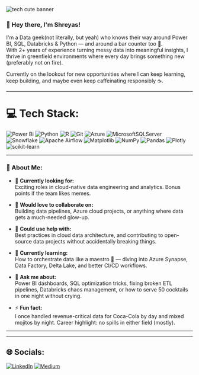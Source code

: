 <img src="https://64.media.tumblr.com/54805606e41234da265775f4ee8631ef/41d4a35f37c5abf1-f6/s1280x1920/c86995ddee2840dabfff99995367a58ed1382687.gif" width=auto alt="tech cute banner" />



### 👋 Hey there, I'm Shreyas!

I'm a Data geek(not literally, but yeah) who knows their way around Power BI, SQL, Databricks & Python — and around a bar counter too 🍻.  
With 2+ years of experience turning messy data into meaningful insights, I thrive in greenfield environments where every day brings something new (preferably not on fire).

Currently on the lookout for new opportunities where I can keep learning, keep building, and maybe even keep caffeinating responsibly ☕.

---
# 💻 Tech Stack:
![Power Bi](https://img.shields.io/badge/power_bi-F2C811?style=for-the-badge&logo=powerbi&logoColor=black) ![Python](https://img.shields.io/badge/python-3670A0?style=for-the-badge&logo=python&logoColor=ffdd54) ![R](https://img.shields.io/badge/r-%23276DC3.svg?style=for-the-badge&logo=r&logoColor=white) ![Git](https://img.shields.io/badge/git-%23F05033.svg?style=for-the-badge&logo=git&logoColor=white) ![Azure](https://img.shields.io/badge/azure-%230072C6.svg?style=for-the-badge&logo=microsoftazure&logoColor=white) ![MicrosoftSQLServer](https://img.shields.io/badge/Microsoft%20SQL%20Server-CC2927?style=for-the-badge&logo=microsoft%20sql%20server&logoColor=white) ![Snowflake](https://img.shields.io/badge/snowflake-%2329B5E8.svg?style=for-the-badge&logo=snowflake&logoColor=white) ![Apache Airflow](https://img.shields.io/badge/Apache%20Airflow-017CEE?style=for-the-badge&logo=Apache%20Airflow&logoColor=white) ![Matplotlib](https://img.shields.io/badge/Matplotlib-%23ffffff.svg?style=for-the-badge&logo=Matplotlib&logoColor=black) ![NumPy](https://img.shields.io/badge/numpy-%23013243.svg?style=for-the-badge&logo=numpy&logoColor=white) ![Pandas](https://img.shields.io/badge/pandas-%23150458.svg?style=for-the-badge&logo=pandas&logoColor=white) ![Plotly](https://img.shields.io/badge/Plotly-%233F4F75.svg?style=for-the-badge&logo=plotly&logoColor=white) ![scikit-learn](https://img.shields.io/badge/scikit--learn-%23F7931E.svg?style=for-the-badge&logo=scikit-learn&logoColor=white)

---

### 🧠 About Me:

- 🔭 **Currently looking for:**  
  Exciting roles in cloud-native data engineering and analytics. Bonus points if the team likes memes.

- 👯 **Would love to collaborate on:**  
  Building data pipelines, Azure cloud projects, or anything where data gets a much-needed glow-up.

- 🤝 **Could use help with:**  
  Best practices in cloud data architecture, and contributing to open-source data projects without accidentally breaking things.

- 🌱 **Currently learning:**  
  How to orchestrate data like a maestro 🎻 — diving into Azure Synapse, Data Factory, Delta Lake, and better CI/CD workflows.

- 💬 **Ask me about:**  
  Power BI dashboards, SQL optimization tricks, fixing broken ETL pipelines, Databricks chaos management, or how to serve 50 cocktails in one night without crying.

- ⚡ **Fun fact:**  
  I once handled revenue-critical data for Coca-Cola by day and mixed mojitos by night. Career highlight: no spills in either field (mostly).

---



---
## 🌐 Socials:
[![LinkedIn](https://img.shields.io/badge/LinkedIn-%230077B5.svg?logo=linkedin&logoColor=white)](https://linkedin.com/in/linkedin.com/in/shreyas-g-shetty) [![Medium](https://img.shields.io/badge/Medium-12100E?logo=medium&logoColor=white)](https://medium.com/@https://medium.com/@shreyasshetty4646) 


